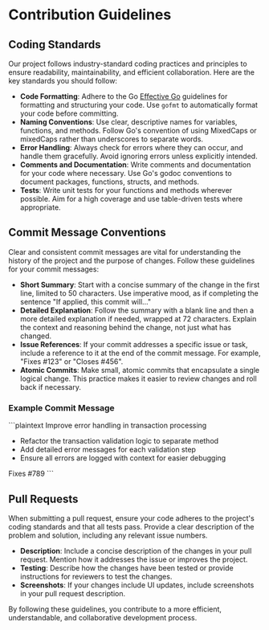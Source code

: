 # Contribution Guidelines

## Coding Standards

Our project follows industry-standard coding practices and principles to ensure readability, maintainability, and efficient collaboration. Here are the key standards you should follow:

- **Code Formatting**: Adhere to the Go [Effective Go](https://golang.org/doc/effective_go) guidelines for formatting and structuring your code. Use `gofmt` to automatically format your code before committing.
- **Naming Conventions**: Use clear, descriptive names for variables, functions, and methods. Follow Go's convention of using MixedCaps or mixedCaps rather than underscores to separate words.
- **Error Handling**: Always check for errors where they can occur, and handle them gracefully. Avoid ignoring errors unless explicitly intended.
- **Comments and Documentation**: Write comments and documentation for your code where necessary. Use Go's godoc conventions to document packages, functions, structs, and methods.
- **Tests**: Write unit tests for your functions and methods wherever possible. Aim for a high coverage and use table-driven tests where appropriate.

## Commit Message Conventions

Clear and consistent commit messages are vital for understanding the history of the project and the purpose of changes. Follow these guidelines for your commit messages:

- **Short Summary**: Start with a concise summary of the change in the first line, limited to 50 characters. Use imperative mood, as if completing the sentence "If applied, this commit will..."
- **Detailed Explanation**: Follow the summary with a blank line and then a more detailed explanation if needed, wrapped at 72 characters. Explain the context and reasoning behind the change, not just what has changed.
- **Issue References**: If your commit addresses a specific issue or task, include a reference to it at the end of the commit message. For example, "Fixes #123" or "Closes #456".
- **Atomic Commits**: Make small, atomic commits that encapsulate a single logical change. This practice makes it easier to review changes and roll back if necessary.

### Example Commit Message

\```plaintext
Improve error handling in transaction processing

- Refactor the transaction validation logic to separate method
- Add detailed error messages for each validation step
- Ensure all errors are logged with context for easier debugging

Fixes #789
\```

## Pull Requests

When submitting a pull request, ensure your code adheres to the project's coding standards and that all tests pass. Provide a clear description of the problem and solution, including any relevant issue numbers.

- **Description**: Include a concise description of the changes in your pull request. Mention how it addresses the issue or improves the project.
- **Testing**: Describe how the changes have been tested or provide instructions for reviewers to test the changes.
- **Screenshots**: If your changes include UI updates, include screenshots in your pull request description.

By following these guidelines, you contribute to a more efficient, understandable, and collaborative development process.
